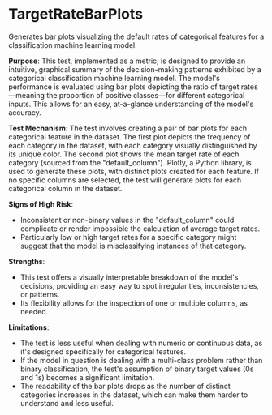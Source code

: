 # TargetRateBarPlots

Generates bar plots visualizing the default rates of categorical features for a classification machine learning
model.

**Purpose**: This test, implemented as a metric, is designed to provide an intuitive, graphical summary of the
decision-making patterns exhibited by a categorical classification machine learning model. The model's performance
is evaluated using bar plots depicting the ratio of target rates—meaning the proportion of positive classes—for
different categorical inputs. This allows for an easy, at-a-glance understanding of the model's accuracy.

**Test Mechanism**: The test involves creating a pair of bar plots for each categorical feature in the dataset. The
first plot depicts the frequency of each category in the dataset, with each category visually distinguished by its
unique color. The second plot shows the mean target rate of each category (sourced from the "default_column").
Plotly, a Python library, is used to generate these plots, with distinct plots created for each feature. If no
specific columns are selected, the test will generate plots for each categorical column in the dataset.

**Signs of High Risk**:
- Inconsistent or non-binary values in the "default_column" could complicate or render impossible the calculation
of average target rates.
- Particularly low or high target rates for a specific category might suggest that the model is misclassifying
instances of that category.

**Strengths**:
- This test offers a visually interpretable breakdown of the model's decisions, providing an easy way to spot
irregularities, inconsistencies, or patterns.
- Its flexibility allows for the inspection of one or multiple columns, as needed.

**Limitations**:
- The test is less useful when dealing with numeric or continuous data, as it's designed specifically for
categorical features.
- If the model in question is dealing with a multi-class problem rather than binary classification, the test's
assumption of binary target values (0s and 1s) becomes a significant limitation.
- The readability of the bar plots drops as the number of distinct categories increases in the dataset, which can
make them harder to understand and less useful.